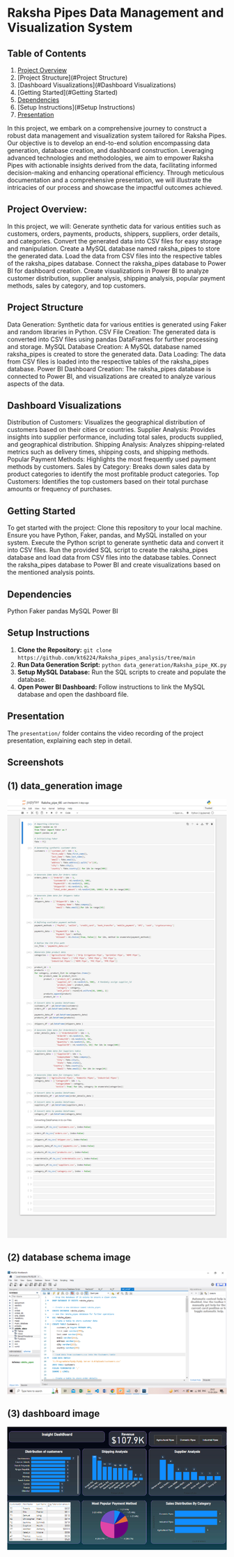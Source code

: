 
# Raksha Pipes Data Management and Visualization System 

## Table of Contents
1. [Project Overview](#project-overview)
2. [Project Structure](#Project Structure)
3. [Dashboard Visualizations](#Dashboard Visualizations)
4. [Getting Started](#Getting Started)
5. [Dependencies](#Dependencies)
6. [Setup Instructions](#Setup Instructions)
7. [Presentation](#Presentation)

   
In this project, we embark on a comprehensive journey to construct a robust data management and visualization system tailored for Raksha Pipes. Our objective is to develop an end-to-end solution encompassing data generation, database creation, and dashboard construction. Leveraging advanced technologies and methodologies, we aim to empower Raksha Pipes with actionable insights derived from the data, facilitating informed decision-making and enhancing operational efficiency. Through meticulous documentation and a comprehensive presentation, we will illustrate the intricacies of our process and showcase the impactful outcomes achieved.


## Project Overview:

In this project, we will:
Generate synthetic data for various entities such as customers, orders, payments, products, shippers, suppliers, order details, and categories.
Convert the generated data into CSV files for easy storage and manipulation.
Create a MySQL database named raksha_pipes to store the generated data.
Load the data from CSV files into the respective tables of the raksha_pipes database.
Connect the raksha_pipes database to Power BI for dashboard creation.
Create visualizations in Power BI to analyze customer distribution, supplier analysis, shipping analysis, popular payment methods, sales by category, and top customers.


## Project Structure

Data Generation: Synthetic data for various entities is generated using Faker and random libraries in Python.
CSV File Creation: The generated data is converted into CSV files using pandas DataFrames for further processing and storage.
MySQL Database Creation: A MySQL database named raksha_pipes is created to store the generated data.
Data Loading: The data from CSV files is loaded into the respective tables of the raksha_pipes database.
Power BI Dashboard Creation: The raksha_pipes database is connected to Power BI, and visualizations are created to analyze various aspects of the data.

## Dashboard Visualizations

Distribution of Customers: Visualizes the geographical distribution of customers based on their cities or countries.
Supplier Analysis: Provides insights into supplier performance, including total sales, products supplied, and geographical distribution.
Shipping Analysis: Analyzes shipping-related metrics such as delivery times, shipping costs, and shipping methods.
Popular Payment Methods: Highlights the most frequently used payment methods by customers.
Sales by Category: Breaks down sales data by product categories to identify the most profitable product categories.
Top Customers: Identifies the top customers based on their total purchase amounts or frequency of purchases.

## Getting Started

To get started with the project:
Clone this repository to your local machine.
Ensure you have Python, Faker, pandas, and MySQL installed on your system.
Execute the Python script to generate synthetic data and convert it into CSV files.
Run the provided SQL script to create the raksha_pipes database and load data from CSV files into the database tables.
Connect the raksha_pipes database to Power BI and create visualizations based on the mentioned analysis points.

## Dependencies

Python
Faker
pandas
MySQL
Power BI

## Setup Instructions

1. **Clone the Repository:** `git clone https://github.com/kt6224/Raksha_pipes_analysis/tree/main`
2. **Run Data Generation Script:** `python data_generation/Raksha_pipe_KK.py`
3. **Setup MySQL Database:** Run the SQL scripts to create and populate the database.
4. **Open Power BI Dashboard:** Follow instructions to link the MySQL database and open the dashboard file.

## Presentation
The `presentation/` folder contains the video recording of the project presentation, explaining each step in detail.

## Screenshots
## (1) data_generation image
![alt text](https://github.com/kt6224/Raksha_pipes_analysis/blob/main/images/data_generation.png?raw=true)

## (2) database schema image
![alt text](https://github.com/kt6224/Raksha_pipes_analysis/blob/main/images/database_schema.png?raw=true)

## (3) dashboard image
![alt text](https://github.com/kt6224/Raksha_pipes_analysis/blob/main/images/power_bi_dashboard.png?raw=true)




